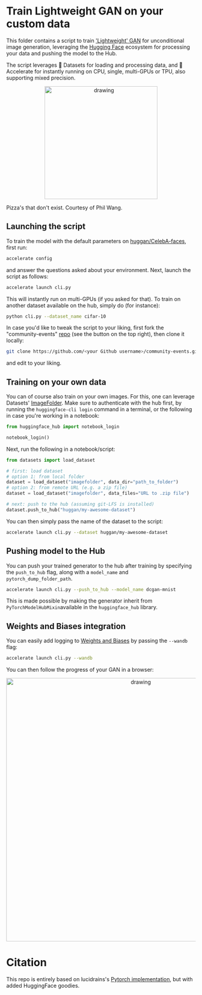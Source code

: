 # Train Lightweight GAN on your custom data

This folder contains a script to train ['Lightweight' GAN](https://openreview.net/forum?id=1Fqg133qRaI) for unconditional image generation, leveraging the [Hugging Face](https://huggingface.co/) ecosystem for processing your data and pushing the model to the Hub.

The script leverages 🤗 Datasets for loading and processing data, and 🤗 Accelerate for instantly running on CPU, single, multi-GPUs or TPU, also supporting mixed precision.

<p align="center">
    <img src="https://raw.githubusercontent.com/lucidrains/lightweight-gan/main/images/pizza-512.jpg" alt="drawing" width="300"/>
</p>

Pizza's that don't exist. Courtesy of Phil Wang.

## Launching the script

To train the model with the default parameters on [huggan/CelebA-faces](https://huggingface.co/datasets/huggan/CelebA-faces), first run:

```bash
accelerate config
```

and answer the questions asked about your environment. Next, launch the script as follows: 

```bash
accelerate launch cli.py
```

This will instantly run on multi-GPUs (if you asked for that). To train on another dataset available on the hub, simply do (for instance):

```bash
python cli.py --dataset_name cifar-10
```

In case you'd like to tweak the script to your liking, first fork the "community-events" [repo](https://github.com/huggingface/community-events) (see the button on the top right), then clone it locally:

```bash
git clone https://github.com/<your Github username>/community-events.git
```

and edit to your liking.

## Training on your own data

You can of course also train on your own images. For this, one can leverage Datasets' [ImageFolder](https://huggingface.co/docs/datasets/v2.0.0/en/image_process#imagefolder). Make sure to authenticate with the hub first, by running the `huggingface-cli login` command in a terminal, or the following in case you're working in a notebook:

```python
from huggingface_hub import notebook_login

notebook_login()
```

Next, run the following in a notebook/script:

```python
from datasets import load_dataset

# first: load dataset
# option 1: from local folder
dataset = load_dataset("imagefolder", data_dir="path_to_folder")
# option 2: from remote URL (e.g. a zip file)
dataset = load_dataset("imagefolder", data_files="URL to .zip file")

# next: push to the hub (assuming git-LFS is installed)
dataset.push_to_hub("huggan/my-awesome-dataset")
```

You can then simply pass the name of the dataset to the script:

```bash
accelerate launch cli.py --dataset huggan/my-awesome-dataset
```

## Pushing model to the Hub

You can push your trained generator to the hub after training by specifying the `push_to_hub` flag, along with a `model_name` and `pytorch_dump_folder_path`. 

```bash
accelerate launch cli.py --push_to_hub --model_name dcgan-mnist
```

This is made possible by making the generator inherit from `PyTorchModelHubMixin`available in the `huggingface_hub` library. 

## Weights and Biases integration

You can easily add logging to [Weights and Biases](https://wandb.ai/site) by passing the `--wandb` flag:

```bash
accelerate launch cli.py --wandb
````

You can then follow the progress of your GAN in a browser:

<p align="center">
    <img src="https://raw.githubusercontent.com/huggingface/community-events/main/huggan/assets/lightweight_gan_wandb.png" alt="drawing" width="700"/>
</p>


# Citation

This repo is entirely based on lucidrains's [Pytorch implementation](https://github.com/lucidrains/lightweight-gan), but with added HuggingFace goodies.
